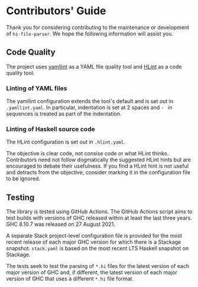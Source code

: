 # Contributors' Guide

Thank you for considering contributing to the maintenance or development of
`hi-file-parser`. We hope the following information will assist you.

## Code Quality

The project uses [yamllint](https://github.com/adrienverge/yamllint) as a YAML
file quality tool and [HLint](https://github.com/ndmitchell/hlint) as a code
quality tool.

### Linting of YAML files

The yamllint configuration extends the tool's default and is set out in
`.yamllint.yaml`. In particular, indentation is set at 2 spaces and `- ` in
sequences is treated as part of the indentation.

### Linting of Haskell source code

The HLint configuration is set out in `.hlint.yaml`.

The objective is clear code, not consise code or what HLint thinks. Contributors
need not follow dogmatically the suggested HLint hints but are encouraged to
debate their usefulness. If you find a HLint hint is not useful and detracts
from the objective, consider marking it in the configuration file to be ignored.

## Testing

The library is tested using GitHub Actions. The GitHub Actions script aims to
test builds with versions of GHC released within at least the last three years.
GHC 8.10.7 was released on 27 August 2021.

A separate Stack project-level configuration file is provided for the most
recent release of each major GHC version for which there is a Stackage snapshot.
`stack.yaml` is based on the most recent LTS Haskell snapshot on Stackage.

The tests seek to test the parsing of `*.hi` files for the latest version of
each major version of GHC and, if different, the latest version of each major
version of GHC that uses a different `*.hi` file format.

